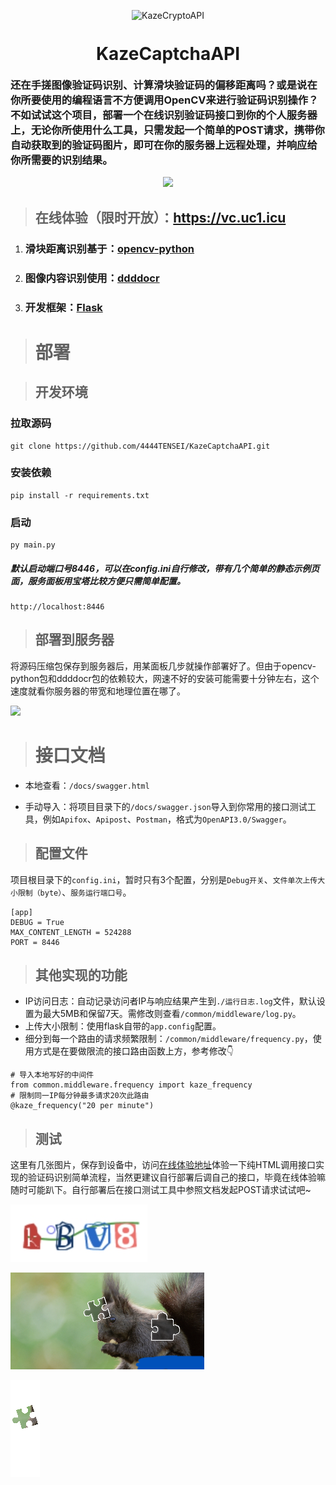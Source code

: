 <p align="center"><img src="https://testingcf.jsdelivr.net/gh/4444TENSEI/CDN@master/img/server/readme/KazeCaptchaAPI/002.webp" alt="KazeCryptoAPI"
    height="300"/></p>

<h1 style="line-height:1;" align="center"><b>KazeCaptchaAPI</b></h1>
<h3>		还在手搓图像验证码识别、计算滑块验证码的偏移距离吗？或是说在你所要使用的编程语言不方便调用OpenCV来进行验证码识别操作？不如试试这个项目，部署一个在线识别验证码接口到你的个人服务器上，无论你所使用什么工具，只需发起一个简单的POST请求，携带你自动获取到的验证码图片，即可在你的服务器上远程处理，并响应给你所需要的识别结果。</h3>
<p align="center"><p align="center"><img src="https://img.shields.io/badge/Python-276DC3?style=for-the-badge&logo=python&logoColor=white" />
</p>

> ## 在线体验（限时开放）：https://vc.uc1.icu

1. ### 滑块距离识别基于：[opencv-python](https://github.com/opencv/opencv-python)

2. ### 图像内容识别使用：[ddddocr](https://github.com/sml2h3/ddddocr)

3. ### 开发框架：[Flask](https://github.com/pallets/flask)

> # 部署

> ## 开发环境

### 拉取源码

```
git clone https://github.com/4444TENSEI/KazeCaptchaAPI.git
```

### 安装依赖

```
pip install -r requirements.txt
```

### 启动

```
py main.py
```

##### 默认启动端口号8446，可以在config.ini自行修改，带有几个简单的静态示例页面，服务面板用宝塔比较方便只需简单配置。

```
http://localhost:8446
```

> ## 部署到服务器

将源码压缩包保存到服务器后，用某面板几步就操作部署好了。但由于opencv-python包和ddddocr包的依赖较大，网速不好的安装可能需要十分钟左右，这个速度就看你服务器的带宽和地理位置在哪了。

![](https://testingcf.jsdelivr.net/gh/4444TENSEI/CDN@master/img/server/readme/KazeCaptchaAPI/001.webp)

> # 接口文档

- 本地查看：`/docs/swagger.html`

- 手动导入：将项目目录下的`/docs/swagger.json`导入到你常用的接口测试工具，例如`Apifox`、`Apipost`、`Postman`，格式为`OpenAPI3.0/Swagger`。

> ## 配置文件

项目根目录下的`config.ini`，暂时只有3个配置，分别是`Debug开关`、`文件单次上传大小限制（byte）`、`服务运行端口号`。

```
[app]
DEBUG = True
MAX_CONTENT_LENGTH = 524288
PORT = 8446
```

> ## 其他实现的功能

- IP访问日志：自动记录访问者IP与响应结果产生到`./运行日志.log`文件，默认设置为最大5MB和保留7天。需修改则查看`/common/middleware/log.py`。
- 上传大小限制：使用flask自带的`app.config`配置。
- 细分到每一个路由的请求频繁限制：`/common/middleware/frequency.py`，使用方式是在要做限流的接口路由函数上方，参考修改👇

```
# 导入本地写好的中间件
from common.middleware.frequency import kaze_frequency
# 限制同一IP每分钟最多请求20次此路由
@kaze_frequency("20 per minute")
```

> 
>
> ## 测试

这里有几张图片，保存到设备中，访问[在线体验地址](https://vc.uc1.icu)体验一下纯HTML调用接口实现的验证码识别简单流程，当然更建议自行部署后调自己的接口，毕竟在线体验嘛随时可能趴下。自行部署后在接口测试工具中参照文档发起POST请求试试吧~

![](common/asset/test_img/captcha_img.png)

![](common/asset/test_img/slider_bg.png)

![](common/asset/test_img/slider_piece.png)